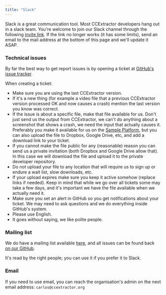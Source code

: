 ```yaml
---
title: "Slack"
---
```


Slack is a great communication tool. Most CCExtractor developers hang
out in a slack team. You're welcome to join our Slack channel through the following [invite link](https://join.slack.com/t/rhccgsoc15/shared_invite/zt-2iddsyy8x-nhOrcbNvsVJLjyjRGZMZJg). If the link no longer works (it has some limits), send an email to the mail address at the bottom of this page and we'll update it ASAP.


### Technical issues

By far the best way to get report issues is by opening a ticket at
[GitHub's issue tracker](https://github.com/CCExtractor/ccextractor/issues).

When creating a ticket:

- Make sure you are using the last CCExtractor version.
- If it's a new thing (for example a video file that a previous CCExtractor version processed OK and now causes a crash) mention the last version you know was correct.
- If the issue is about a specific file, make that file available for us. Don't just send us the output from CCExtractor, we can't do anything about a screenshot that shows a crash, we need the input that actually causes it. Preferably you make it available for us on the [Sample Platform](https://sampleplatform.ccextractor.org/), but you can also upload the file to Dropbox, Google Drive, etc, and add a download link to your ticket.
- If you cannot make the file public for any (reasonable) reason you can send us a private invitation (both Dropbox and Google Drive allow that). In this case we will download the file and upload it to the private developer repository.
- Do not upload your file to any location that will require us to sign up or endure a wait list, slow downloads, etc.
- If your upload expires make sure you keep it active somehow (replace links if needed). Keep in mind that while we go over all tickets some may take a few days, and it's important we have the file available when we actually need it.
- Make sure you set an alert in GitHub so you get notifications about your ticket. We may need to ask questions and we do everything inside GitHub's system.
- Please use English.
- It goes without saying, we like polite people.

### Mailing list

We do have a mailing list available [here](https://groups.google.com/forum/#!forum/ccextractor-dev), and all
issues can be found back [on our GitHub](https://github.com/CCExtractor/ccextractor/issues).

It's read by the right people; you can use it if you prefer it to Slack.

### Email

If you need to use email, you can reach the organisation's admin on the
next email address: ```carlos@ccextractor.org```
